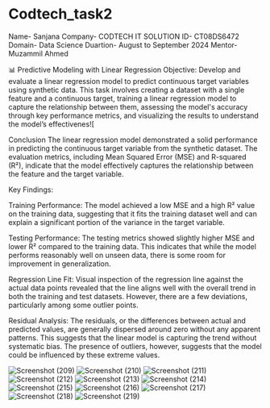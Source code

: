 # Codtech_task2
Name- Sanjana
Company- CODTECH IT SOLUTION
ID- CT08DS6472
Domain- Data Science
Duartion- August to September 2024
Mentor-  Muzammil Ahmed


📊 Predictive Modeling with Linear Regression
Objective:
Develop and evaluate a linear regression model to predict continuous target variables using synthetic data. This task involves creating a dataset with a single feature and a continuous target, training a linear regression model to capture the relationship between them, assessing the model's accuracy through key performance metrics, and visualizing the results to understand the model’s effectivenes![

Conclusion
The linear regression model demonstrated a solid performance in predicting the continuous target variable from the synthetic dataset. The evaluation metrics, including Mean Squared Error (MSE) and R-squared (R²), indicate that the model effectively captures the relationship between the feature and the target variable.

Key Findings:

Training Performance: The model achieved a low MSE and a high R² value on the training data, suggesting that it fits the training dataset well and can explain a significant portion of the variance in the target variable.

Testing Performance: The testing metrics showed slightly higher MSE and lower R² compared to the training data. This indicates that while the model performs reasonably well on unseen data, there is some room for improvement in generalization.

Regression Line Fit: Visual inspection of the regression line against the actual data points revealed that the line aligns well with the overall trend in both the training and test datasets. However, there are a few deviations, particularly among some outlier points.

Residual Analysis: The residuals, or the differences between actual and predicted values, are generally dispersed around zero without any apparent patterns. This suggests that the linear model is capturing the trend without systematic bias. The presence of outliers, however, suggests that the model could be influenced by these extreme values.

![Screenshot (209)](https://github.com/user-attachments/assets/9308e33a-e5f4-439d-9744-532427cc788c)
![Screenshot (210)](https://github.com/user-attachments/assets/2649d783-492c-4310-8fb9-f1a15512b0a4)
![Screenshot (211)](https://github.com/user-attachments/assets/5dc34e72-cc91-47a6-9f9e-ec26cf4c6be2)
![Screenshot (212)](https://github.com/user-attachments/assets/a7b6bb0e-0b67-4170-927c-498cd5cae534)
![Screenshot (213)](https://github.com/user-attachments/assets/69b9f07b-7b9e-4d21-b3c9-4e1b6f9949cd)
![Screenshot (214)](https://github.com/user-attachments/assets/ce811787-c4d6-49e6-aca6-50f80fbe178d)
![Screenshot (215)](https://github.com/user-attachments/assets/2655280e-1fd0-4076-9ff7-4082aec662e6)
![Screenshot (216)](https://github.com/user-attachments/assets/83fb8c4b-1706-46c3-b467-147118188c1c)
![Screenshot (217)](https://github.com/user-attachments/assets/f9440592-9198-4053-8892-b574f5837e10)
![Screenshot (218)](https://github.com/user-attachments/assets/3fc91296-499b-47d3-9004-6c46cb50ea6c)
![Screenshot (219)](https://github.com/user-attachments/assets/1bc6dec7-a875-4a7f-8acf-f9fef30b040d)


